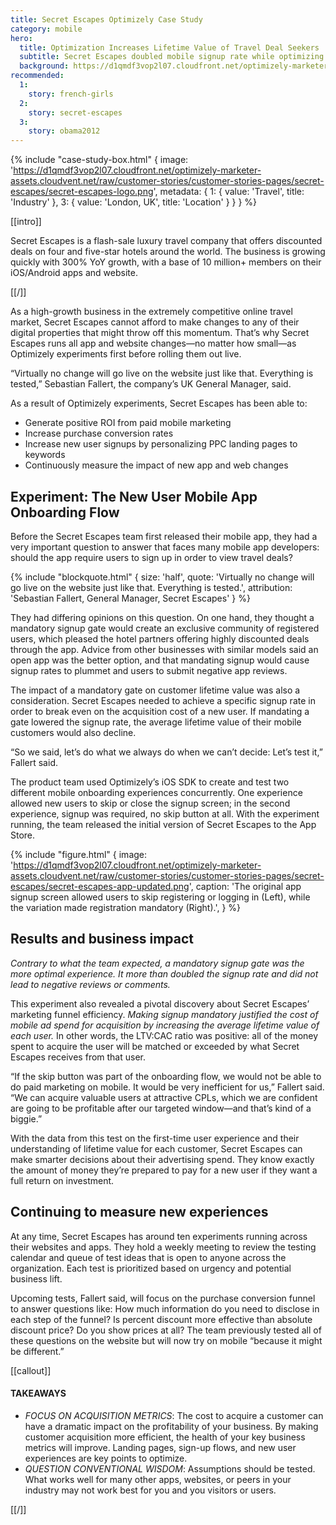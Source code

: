 ```yaml
---
title: Secret Escapes Optimizely Case Study
category: mobile
hero:
  title: Optimization Increases Lifetime Value of Travel Deal Seekers
  subtitle: Secret Escapes doubled mobile signup rate while optimizing customer acquisition
  background: https://d1qmdf3vop2l07.cloudfront.net/optimizely-marketer-assets.cloudvent.net/raw/customer-stories/customer-stories-pages/secret-escapes/secret-escapes-hero-2.jpg
recommended:
  1:
    story: french-girls
  2:
    story: secret-escapes
  3:
    story: obama2012
---
```

{% include "case-study-box.html"
  {
    image: 'https://d1qmdf3vop2l07.cloudfront.net/optimizely-marketer-assets.cloudvent.net/raw/customer-stories/customer-stories-pages/secret-escapes/secret-escapes-logo.png',
    metadata: {
      1: {
        value: 'Travel',
        title: 'Industry'
      },
      3: {
        value: 'London, UK',
        title: 'Location'
      }
    }
  }
%}

[[intro]]

Secret Escapes is a flash-sale luxury travel company that offers discounted deals on four and five-star hotels around the world. The business is growing quickly with 300% YoY growth, with a base of 10 million+ members on their iOS/Android apps and website.

[[/]]

As a high-growth business in the extremely competitive online travel market, Secret Escapes cannot afford to make changes to any of their digital properties that might throw off this momentum. That’s why Secret Escapes runs all app and website changes—no matter how small—as Optimizely experiments first before rolling them out live.

“Virtually no change will go live on the website just like that. Everything is tested,” Sebastian Fallert, the company’s UK General Manager, said.

As a result of  Optimizely experiments, Secret Escapes has been able to:

* Generate positive ROI from paid mobile marketing
* Increase purchase conversion rates
* Increase new user signups by personalizing PPC landing pages to keywords
* Continuously measure the impact of new app and web changes

## Experiment: The New User Mobile App Onboarding Flow

Before the Secret Escapes team first released their mobile app, they had a very important question to answer that faces many mobile app developers: should the app require users to sign up in order to view travel deals?

{% include "blockquote.html"
  {
    size: 'half',
    quote: 'Virtually no change will go live on the website just like that. Everything is tested.',
    attribution: 'Sebastian Fallert, General Manager, Secret Escapes'
  }
%}

They had differing opinions on this question. On one hand, they thought a mandatory signup gate would create an exclusive community of registered users, which pleased the hotel partners offering highly discounted deals through the app. Advice from other businesses with similar models said an open app was the better option, and that mandating signup would cause signup rates to plummet and users to submit negative app reviews.

The impact of a mandatory gate on customer lifetime value was also a consideration. Secret Escapes needed to achieve a specific signup rate in order to break even on the acquisition cost of a new user. If mandating a gate lowered the signup rate, the average lifetime value of their mobile customers would also decline.

“So we said, let’s do what we always do when we can’t decide: Let’s test it,” Fallert said.

The product team used Optimizely’s iOS SDK to create and test two different mobile onboarding experiences concurrently. One experience allowed new users to skip or close the signup screen; in the second experience, signup was required, no skip button at all. With the experiment running, the team released the initial version of Secret Escapes to the App Store.

{% include "figure.html"
  {
    image: 'https://d1qmdf3vop2l07.cloudfront.net/optimizely-marketer-assets.cloudvent.net/raw/customer-stories/customer-stories-pages/secret-escapes/secret-escapes-app-updated.png',
    caption: 'The original app signup screen allowed users to skip registering or logging in (Left), while the variation made registration mandatory (Right).',
  }
%}

## Results and business impact

*Contrary to what the team expected, a mandatory signup gate was the more optimal experience. It more than doubled the signup rate and did not lead to negative reviews or comments.*

This experiment also revealed a pivotal discovery about Secret Escapes’ marketing funnel efficiency. *Making signup mandatory justified the cost of mobile ad spend for acquisition by increasing the average lifetime value of each user.* In other words, the LTV:CAC ratio was positive: all of the money spent to acquire the user will be matched or exceeded by what Secret Escapes receives from that user.

“If the skip button was part of the onboarding flow, we would not be able to do paid marketing on mobile. It would be very inefficient for us,” Fallert said. “We can acquire valuable users at attractive CPLs, which we are confident are going to be profitable after our targeted window—and that’s kind of a biggie.”

With the data from this test on the first-time user experience and their understanding of lifetime value for each customer, Secret Escapes can make smarter decisions about their advertising spend. They know exactly the amount of money they’re prepared to pay for a new user if they want a full return on investment.

## Continuing to measure new experiences

At any time, Secret Escapes has around ten experiments running across their websites and apps. They hold a weekly meeting to review the testing calendar and queue of test ideas that is open to anyone across the organization. Each test is prioritized based on urgency and potential business lift.

Upcoming tests, Fallert said, will focus on the purchase conversion funnel to answer questions like: How much information do you need to disclose in each step of the funnel? Is percent discount more effective than absolute discount price? Do you show prices at all? The team previously tested all of these questions on the website but will now try on mobile “because it might be different.”

[[callout]]

#### TAKEAWAYS

- *FOCUS ON ACQUISITION METRICS*: The cost to acquire a customer can have a dramatic impact on the profitability of your business. By making customer acquisition more efficient, the health of your key business metrics will improve. Landing pages, sign-up flows, and new user experiences are key points to optimize.
- *QUESTION CONVENTIONAL WISDOM*: Assumptions should be tested. What works well for many other apps, websites, or peers in your industry may not work best for you and you visitors or users.

[[/]]